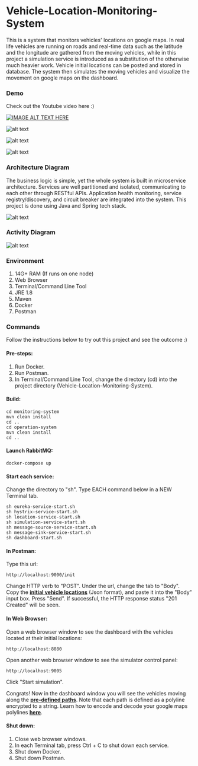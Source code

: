 # Vehicle-Location-Monitoring-System
This is a system that monitors vehicles' locations on google maps. In real life vehicles are running on roads and real-time data such as the latitude and the longitude are gathered from the moving vehicles, while in this project a simulation service is introduced as a substitution of the otherwise much heavier work. Vehicle initial locations can be posted and stored in database. The system then simulates the moving vehicles and visualize the movement on google maps on the dashboard. 
### Demo
Check out the Youtube video here :)

[![IMAGE ALT TEXT HERE](../master/docs/youtube.png)](https://youtu.be/QBf3dIw6LmQ)

![alt text](../master/docs/trim1.gif)

![alt text](../master/docs/trim2.gif)

![alt text](../master/docs/trim3.gif)
### Architecture Diagram
The business logic is simple, yet the whole system is built in microservice architecture. Services are well partitioned and isolated, communicating to each other through RESTful APIs. Application health monitoring, service registry/discovery, and circuit breaker are integrated into the system. This project is done using Java and Spring tech stack.

![alt text](../master/docs/Architecture%20Diagram.png)

### Activity Diagram

![alt text](../master/docs/Activity%20Diagram.png)
### Environment
1. 14G+ RAM (If runs on one node)
2. Web Browser
3. Terminal/Command Line Tool
4. JRE 1.8
5. Maven
6. Docker
7. Postman
### Commands
Follow the instructions below to try out this project and see the outcome :)
#### Pre-steps:
1. Run Docker.
2. Run Postman.
3. In Terminal/Command Line Tool, change the directory (cd) into the project directory (Vehicle-Location-Monitoring-System).
#### Build:

    cd monitoring-system
    mvn clean install
    cd ..
    cd operation-system
    mvn clean install
    cd ..

#### Launch RabbitMQ:

    docker-compose up
    
#### Start each service:
Change the directory to "sh". Type EACH command below in a NEW Terminal tab.

    sh eureka-service-start.sh
    sh hystrix-service-start.sh
    sh location-service-start.sh
    sh simulation-service-start.sh
    sh message-source-service-start.sh
    sh message-sink-service-start.sh
    sh dashboard-start.sh
    
#### In Postman:
Type this url:

    http://localhost:9000/init
    
Change HTTP verb to "POST". Under the url, change the tab to "Body". Copy the [**initial vehicle locations**](../master/location-service/location.json) (Json format), and paste it into the "Body" input box. Press "Send". If successful, the HTTP response status "201 Created" will be seen.
#### In Web Browser:
Open a web browser window to see the dashboard with the vehicles located at their initial locations:

    http://localhost:8080
    
Open another web browser window to see the simulator control panel:

    http://localhost:9005
    
Click "Start simulation".

Congrats! Now in the dashboard window you will see the vehicles moving along the [**pre-defined paths**](../master/simulation-service/src/main/resources/paths.json). Note that each path is defined as a polyline encrypted to a string. Learn how to encode and decode your google maps polylines [**here**](https://developers.google.com/maps/documentation/utilities/polylineutility).
#### Shut down:
1. Close web browser windows.
2. In each Terminal tab, press Ctrl + C to shut down each service.
3. Shut down Docker.
4. Shut down Postman.
